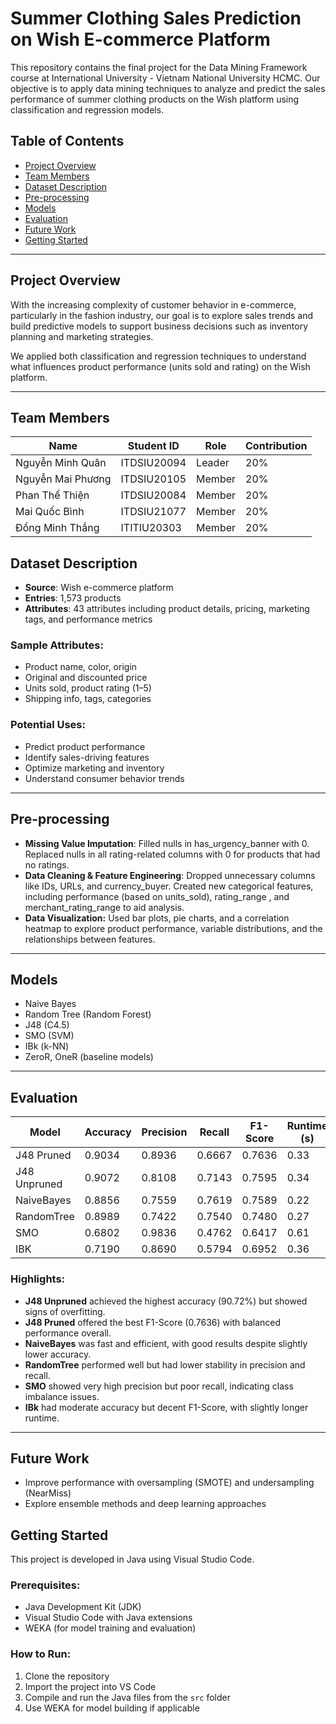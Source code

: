 # Summer Clothing Sales Prediction on Wish E-commerce Platform

This repository contains the final project for the Data Mining Framework course at International University - Vietnam National University HCMC. Our objective is to apply data mining techniques to analyze and predict the sales performance of summer clothing products on the Wish platform using classification and regression models.

## Table of Contents

- [Project Overview](#project-overview)
- [Team Members](#team-members)
- [Dataset Description](#dataset-description)
- [Pre-processing](#pre-processing)
- [Models](#models)
- [Evaluation](#evaluation)
- [Future Work](#future-work)
- [Getting Started](#getting-started)

---

## Project Overview

With the increasing complexity of customer behavior in e-commerce, particularly in the fashion industry, our goal is to explore sales trends and build predictive models to support business decisions such as inventory planning and marketing strategies.

We applied both classification and regression techniques to understand what influences product performance (units sold and rating) on the Wish platform.

---

## Team Members

| Name              | Student ID  | Role   | Contribution |
| ----------------- | ----------- | ------ | ------------ |
| Nguyễn Minh Quân  | ITDSIU20094 | Leader | 20%          |
| Nguyễn Mai Phương | ITDSIU20105 | Member | 20%          |
| Phan Thế Thiện    | ITDSIU20084 | Member | 20%          |
| Mai Quốc Bình     | ITDSIU21077 | Member | 20%          |
| Đồng Minh Thắng   | ITITIU20303 | Member | 20%          |

## Dataset Description

- **Source**: Wish e-commerce platform
- **Entries**: 1,573 products
- **Attributes**: 43 attributes including product details, pricing, marketing tags, and performance metrics

### Sample Attributes:

- Product name, color, origin
- Original and discounted price
- Units sold, product rating (1–5)
- Shipping info, tags, categories

### Potential Uses:

- Predict product performance
- Identify sales-driving features
- Optimize marketing and inventory
- Understand consumer behavior trends

---

## Pre-processing

- **Missing Value Imputation**: Filled nulls in has_urgency_banner with 0. Replaced nulls in all rating-related columns with 0 for products that had no ratings.
- **Data Cleaning & Feature Engineering**: Dropped unnecessary columns like IDs, URLs, and currency_buyer. Created new categorical features, including performance (based on units_sold), rating_range , and merchant_rating_range to aid analysis.
- **Data Visualization:** Used bar plots, pie charts, and a correlation heatmap to explore product performance, variable distributions, and the relationships between features.

---

## Models

- Naive Bayes
- Random Tree (Random Forest)
- J48 (C4.5)
- SMO (SVM)
- IBk (k-NN)
- ZeroR, OneR (baseline models)

---

## Evaluation

| Model        | Accuracy | Precision | Recall | F1-Score | Runtime (s) |
| ------------ | -------- | --------- | ------ | -------- | ----------- |
| J48 Pruned   | 0.9034   | 0.8936    | 0.6667 | 0.7636   | 0.33        |
| J48 Unpruned | 0.9072   | 0.8108    | 0.7143 | 0.7595   | 0.34        |
| NaiveBayes   | 0.8856   | 0.7559    | 0.7619 | 0.7589   | 0.22        |
| RandomTree   | 0.8989   | 0.7422    | 0.7540 | 0.7480   | 0.27        |
| SMO          | 0.6802   | 0.9836    | 0.4762 | 0.6417   | 0.61        |
| IBK          | 0.7190   | 0.8690    | 0.5794 | 0.6952   | 0.36        |

### Highlights:

- **J48 Unpruned** achieved the highest accuracy (90.72%) but showed signs of overfitting.
- **J48 Pruned** offered the best F1-Score (0.7636) with balanced performance overall.
- **NaiveBayes** was fast and efficient, with good results despite slightly lower accuracy.
- **RandomTree** performed well but had lower stability in precision and recall.
- **SMO** showed very high precision but poor recall, indicating class imbalance issues.
- **IBk** had moderate accuracy but decent F1-Score, with slightly longer runtime.

---

## Future Work

- Improve performance with oversampling (SMOTE) and undersampling (NearMiss)
- Explore ensemble methods and deep learning approaches

## Getting Started

This project is developed in Java using Visual Studio Code.

### Prerequisites:

- Java Development Kit (JDK)
- Visual Studio Code with Java extensions
- WEKA (for model training and evaluation)

### How to Run:

1. Clone the repository
2. Import the project into VS Code
3. Compile and run the Java files from the `src` folder
4. Use WEKA for model building if applicable
